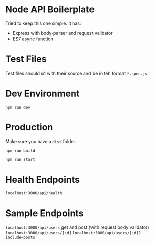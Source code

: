 # Node API Boilerplate

Tried to keep this one simple. It has:

- Express with body-parser and request validator
- ES7 async function

# Test Files

Test files should sit with their source and be in teh format `*.spec.js`.

# Dev Environment

`npm run dev`

# Production

Make sure you have a `dist` folder.

`npm run build`

`npm run start`

# Health Endpoints

`localhost:3000/api/health`

# Sample Endpoints

`localhost:3000/api/users` get and post (with request body validator)
`localhost:3000/api/users/[id]`
`localhost:3000/api/users/[id]?include=posts`

